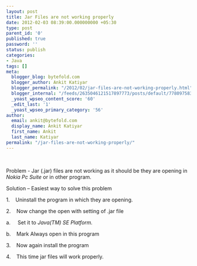 ```yaml
---
layout: post
title: Jar Files are not working properly
date: 2012-02-03 08:39:00.000000000 +05:30
type: post
parent_id: '0'
published: true
password: ''
status: publish
categories:
- Java
tags: []
meta:
  blogger_blog: bytefold.com
  blogger_author: Ankit Katiyar
  blogger_permalink: "/2012/02/jar-files-are-not-working-properly.html"
  blogger_internal: "/feeds/2635046121517897773/posts/default/7780975830568607258"
  _yoast_wpseo_content_score: '60'
  _edit_last: '1'
  _yoast_wpseo_primary_category: '56'
author:
  email: ankit@bytefold.com
  display_name: Ankit Katiyar
  first_name: Ankit
  last_name: Katiyar
permalink: "/jar-files-are-not-working-properly/"
---
```

&nbsp;

Problem - Jar (.jar) files are not working as it should be they are opening in _Nokia Pc Suite_ or in other program.

Solution – Easiest way to solve this problem

1.&nbsp;&nbsp;&nbsp; Uninstall the program in which they are opening.

2.&nbsp;&nbsp;&nbsp; Now change the open with setting of .jar file 

a.&nbsp;&nbsp;&nbsp;&nbsp; Set it to _Java(TM) SE Platform._

b.&nbsp;&nbsp;&nbsp; Mark Always open in this program

3.&nbsp;&nbsp;&nbsp; Now again install the program

4.&nbsp;&nbsp;&nbsp; This time jar files will work properly.

